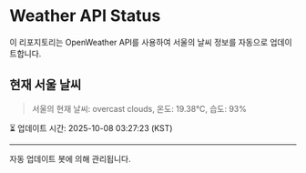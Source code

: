 
# Weather API Status

이 리포지토리는 OpenWeather API를 사용하여 서울의 날씨 정보를 자동으로 업데이트합니다.

## 현재 서울 날씨
> 서울의 현재 날씨: overcast clouds, 온도: 19.38°C, 습도: 93%

⏳ 업데이트 시간: 2025-10-08 03:27:23 (KST)

---
자동 업데이트 봇에 의해 관리됩니다.
